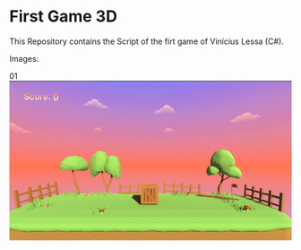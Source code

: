 # First Game 3D

This Repository contains the Script of the firt game of Vinícius Lessa (C#).

Images:

01
![Game Main Scene](./gameScene.png)
